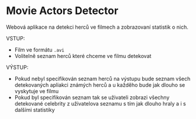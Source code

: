 # Movie Actors Detector

Webová aplikace na detekci herců ve filmech a zobrazovaní statistik o nich.

VSTUP:
  - Film ve formátu `.avi`
  - Volitelně seznam herců které chceme ve filmu detekovat

VÝSTUP:
  - Pokud nebyl specifikován seznam herců na výstupu bude seznam všech detekovaných apliakci známých herců a u každěho bude jak dlouho se vyskytuje ve filmu
  - Pokud byl specifikován seznam tak se uživateli zobrazi všechny detekované celebrity z uživatelova seznamu s tím jak dlouho hraly a i s dalšími statistiky

